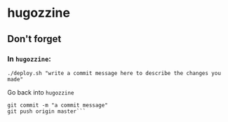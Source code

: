 # hugozzine

## Don't forget

### In `hugozzine`:

`./deploy.sh "write a commit message here to describe the changes you made"`

Go back into `hugozzine`

```git add .
git commit -m "a commit message"
git push origin master```
